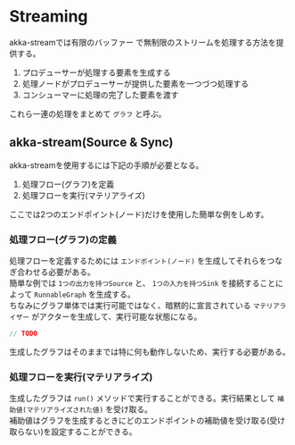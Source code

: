 # Streaming
akka-streamでは有限のバッファー で無制限のストリームを処理する方法を提供する。  

1. プロデューサーが処理する要素を生成する
1. 処理ノードがプロデューサーが提供した要素を一つづつ処理する
1. コンシューマーに処理の完了した要素を渡す

これら一連の処理をまとめて `グラフ` と呼ぶ。

## akka-stream(Source & Sync)
akka-streamを使用するには下記の手順が必要となる。  

1. 処理フロー(グラフ)を定義
1. 処理フローを実行(マテリアライズ)

ここでは2つのエンドポイント(ノード)だけを使用した簡単な例をしめす。

### 処理フロー(グラフ)の定義
処理フローを定義するためには `エンドポイント(ノード)` を生成してそれらをつなぎ合わせる必要がある。  
簡単な例では `1つの出力を持つSource` と、 `1つの入力を持つSink` を接続することによって `RunnableGraph` を生成する。  
ちなみにグラフ単体では実行可能ではなく、暗黙的に宣言されている `マテリアライザー` がアクターを生成して、実行可能な状態になる。

```scala
// TODO 
```

生成したグラフはそのままでは特に何も動作しないため、実行する必要がある。

### 処理フローを実行(マテリアライズ)
生成したグラフは `run()` メソッドで実行することができる。実行結果として `補助値(マテリアライズされた値)` を受け取る。  
補助値はグラフを生成するときにどのエンドポイントの補助値を受け取る(受け取らない)を設定することができる。



